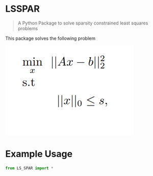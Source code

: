 # LSSPAR
>A Python Package to solve sparsity constrained least squares problems

This package solves the following problem

[![g](https://github.com/Fatih-S-AKTAS/LSSPAR/blob/master/files/lssparquestion.png)]()

# Example Usage



```python
from LS_SPAR import * 
```
